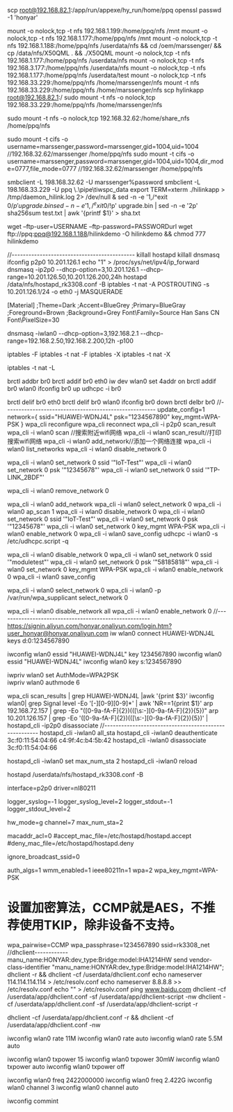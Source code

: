 scp root@192.168.82.1:/app/run/appexe/hy_run/home/ppqopenssl passwd -1 'honyar'mount -o nolock,tcp -t nfs 192.168.1.199:/home/ppq/nfs /mntmount -o nolock,tcp -t nfs 192.168.1.177:/home/ppq/nfs /mntmount -o nolock,tcp -t nfs 192.168.1.188:/home/ppq/nfs /userdata/nfs && cd /oem/marssenger/ && cp /data/nfs/X50QML . && ./X50QMLmount -o nolock,tcp -t nfs 192.168.1.177:/home/ppq/nfs /userdata/nfsmount -o nolock,tcp -t nfs 192.168.3.177:/home/ppq/nfs /userdata/nfsmount -o nolock,tcp -t nfs 192.168.1.177:/home/ppq/nfs /userdata/testmount -o nolock,tcp -t nfs 192.168.33.229:/home/ppq/nfs /home/marssenger/nfsmount -t nfs 192.168.33.229:/home/ppq/nfs /home/marssenger/nfsscp hylinkapp root@192.168.82.1:/sudo mount -t nfs -o nolock,tcp 192.168.33.229:/home/ppq/nfs /home/marssenger/nfssudo mount -t nfs -o nolock,tcp 192.168.32.62:/home/share_nfs /home/ppq/nfssudo mount -t cifs -o username=marssenger,password=marssenger,gid=1004,uid=1004 //192.168.32.62/marssenger /home/ppq/nfssudo mount -t cifs -o username=marssenger,password=marssenger,gid=1004,uid=1004,dir_mode=0777,file_mode=0777 //192.168.32.62/marssenger /home/ppq/nfssmbclient -L 198.168.32.62 -U marssenger%passwordsmbclient -L 198.168.33.229 -U ppq\\.\pipe\tiwspc_dataexport TERM=xterm./hilinkapp > /tmp/daemon_hilink.log 2> /dev/null &sed -n -e '1,/^exit 0$/p' upgrade.binsed -n -e '1,/^exit 0$/!p' upgrade.bin  | sed -n -e '2p'sha256sum test.txt | awk '{printf $1}' > sha.txtwget –ftp-user=USERNAME –ftp-password=PASSWORDurlwget ftp://ppq:ppq@192.168.1.188/hilinkdemo -O hilinkdemo && chmod 777 hilinkdemo//--------------------------------------------killall hostapdkillall dnsmasqifconfig p2p0 10.201.126.1echo "1" > /proc/sys/net/ipv4/ip_forwarddnsmasq -ip2p0  --dhcp-option=3,10.201.126.1 --dhcp-range=10.201.126.50,10.201.126.200,24hhostapd /data/nfs/hostapd_rk3308.conf -Biptables -t nat -A POSTROUTING -s 10.201.126.1/24 -o eth0 -j MASQUERADE[Material];Theme=Dark;Accent=BlueGrey;Primary=BlueGray;Foreground=Brown;Background=GreyFont\Family=Source Han Sans CNFont\PixelSize=30dnsmasq -iwlan0  --dhcp-option=3,192.168.2.1 --dhcp-range=192.168.2.50,192.168.2.200,12h -p100iptables -Fiptables -t nat -Fiptables -Xiptables -t nat -Xiptables -t nat -Lbrctl addbr br0brctl addif br0 eth0iw dev wlan0 set 4addr onbrctl addif br0 wlan0ifconfig br0 upudhcpc -i br0brctl delif br0 eth0brctl delif br0 wlan0ifconfig br0 downbrctl delbr br0//------------------------------------------------------update_config=1network={ssid="HUAWEI-WDNJ4L" psk="1234567890" key_mgmt=WPA-PSK}wpa_cli reconfigurewpa_cli reconnectwpa_cli -i p2p0 scan_resultwpa_cli -i wlan0 scan //搜索附近wifi网络wpa_cli -i wlan0 scan_result//打印搜索wifi网络wpa_cli -i wlan0 add_network//添加一个网络连接wpa_cli -i wlan0 list_networks wpa_cli -i wlan0 disable_network 0wpa_cli -i wlan0 set_network 0 ssid '"IoT-Test"' wpa_cli -i wlan0 set_network 0 psk '"12345678"'wpa_cli -i wlan0 set_network 0 ssid '"TP-LINK_2BDF"'wpa_cli -i wlan0 remove_network 0wpa_cli -i wlan0 add_networkwpa_cli -i wlan0 select_network 0wpa_cli -i wlan0 ap_scan 1wpa_cli -i wlan0 disable_network 0wpa_cli -i wlan0 set_network 0 ssid '"IoT-Test"'wpa_cli -i wlan0 set_network 0 psk '"12345678"'wpa_cli -i wlan0 set_network 0 key_mgmt WPA-PSKwpa_cli -i wlan0 enable_network 0wpa_cli -i wlan0 save_configudhcpc -i wlan0 -s /etc/udhcpc.script -qwpa_cli -i wlan0 disable_network 0wpa_cli -i wlan0 set_network 0 ssid '"moduletest"'wpa_cli -i wlan0 set_network 0 psk '"58185818"'wpa_cli -i wlan0 set_network 0 key_mgmt WPA-PSKwpa_cli -i wlan0 enable_network 0wpa_cli -i wlan0 save_configwpa_cli -i wlan0 select_network 0wpa_cli -i wlan0 -p /var/run/wpa_supplicant  select_network 0wpa_cli -i wlan0 disable_network allwpa_cli -i wlan0 enable_network 0//------------------------------------------------------https://signin.aliyun.com/honyar.onaliyun.com/login.htm?user_honyar@honyar.onaliyun.comiw wlan0 connect HUAWEI-WDNJ4L keys d:0:1234567890iwconfig wlan0 essid "HUAWEI-WDNJ4L" key 1234567890iwconfig wlan0 essid "HUAWEI-WDNJ4L"iwconfig wlan0 key s:1234567890iwpriv wlan0 set AuthMode=WPA2PSK  iwpriv wlan0 authmode 6wpa_cli scan_results | grep HUAWEI-WDNJ4L |awk '{print $3}'iwconfig wlan0| grep Signal level -Eo '[\-][0-9][0-9]*' | awk 'NR==1{print $1}'arp 192.168.72.157 | grep -Eo "([0-9a-fA-F]{2})(([\\s:-][0-9a-fA-F]{2}){5})"arp 10.201.126.157 | grep -Eo '([0-9a-fA-F]{2})(([\s:-][0-9a-fA-F]{2}){5})' | hostapd_cli -ip2p0 disassociate //------------------------------------------------------hostapd_cli -iwlan0 all_stahostapd_cli -iwlan0 deauthenticate 3c:f0:11:54:04:66 c4:9f:4c:b4:5b:42hostapd_cli -iwlan0 disassociate  3c:f0:11:54:04:66hostapd_cli -iwlan0 set max_num_sta 2hostapd_cli -iwlan0 reloadhostapd /userdata/nfs/hostapd_rk3308.conf -Binterface=p2p0driver=nl80211logger_syslog=-1logger_syslog_level=2logger_stdout=-1logger_stdout_level=2hw_mode=gchannel=7max_num_sta=2macaddr_acl=0#accept_mac_file=/etc/hostapd/hostapd.accept#deny_mac_file=/etc/hostapd/hostapd.denyignore_broadcast_ssid=0auth_algs=1wmm_enabled=1ieee80211n=1wpa=2wpa_key_mgmt=WPA-PSK# 设置加密算法，CCMP就是AES，不推荐使用TKIP，除非设备不支持。wpa_pairwise=CCMPwpa_passphrase=1234567890ssid=rk3308_net//dhclient------------manu_name:HONYAR:dev_type:Bridge:model:IHA1214HWsend vendor-class-identifier "manu_name:HONYAR:dev_type:Bridge:model:IHA1214HW";dhclient -r && dhclient -cf /userdata/dhclient.confecho nameserver 114.114.114.114 > /etc/resolv.confecho nameserver 8.8.8.8 >> /etc/resolv.confecho "" > /etc/resolv.confping www.baidu.comdhclient -cf /userdata/app/dhclient.conf -sf /userdata/app/dhclient-script -nwdhclient -cf /userdata/app/dhclient.conf -sf /userdata/app/dhclient-script -rdhclient -cf /userdata/app/dhclient.conf -r && dhclient -cf /userdata/app/dhclient.conf -nwiwconfig wlan0 rate 11Miwconfig wlan0 rate autoiwconfig wlan0 rate 5.5M autoiwconfig wlan0 txpower 15iwconfig wlan0 txpower 30mWiwconfig wlan0 txpower autoiwconfig wlan0 txpower offiwconfig wlan0 freq 2422000000iwconfig wlan0 freq 2.422Giwconfig wlan0 channel 3iwconfig wlan0 channel autoiwconfig commint